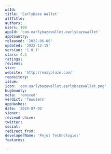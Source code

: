 ```yaml
---
wsId: 
title: 'EarlyBaze Wallet'
altTitle: 
authors: 
users: 100
appId: 'com.earlybazewallet.earlybazewallet'
appCountry: 
released: '2022-06-06'
updated: '2022-12-15'
version: '1.0.1'
stars: 4.3
ratings: 
reviews: 
size: 
website: 'http://eazyblaze.com/'
repository: 
issue: 
icon: 'com.earlybazewallet.earlybazewallet.png'
bugbounty: 
meta: 'removed'
verdict: 'fewusers'
appHashes: 
date: '2024-07-05'
signer: 
reviewArchive: 
twitter: 
social: 
redirect_from: 
developerName: 'Pejul Technologies'
features: 

---
```


